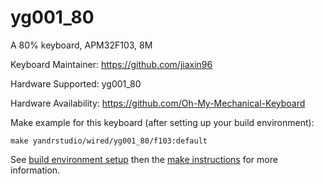 yg001_80
===

A 80% keyboard, APM32F103, 8M

Keyboard Maintainer: https://github.com/jiaxin96

Hardware Supported: yg001_80

Hardware Availability: https://github.com/Oh-My-Mechanical-Keyboard 

Make example for this keyboard (after setting up your build environment):

    make yandrstudio/wired/yg001_80/f103:default

See [build environment setup](https://docs.qmk.fm/#/getting_started_build_tools) then the [make instructions](https://docs.qmk.fm/#/getting_started_make_guide) for more information.
